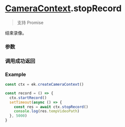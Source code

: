 # [CameraContext](./../CameraContext).stopRecord

> <Icon type="success" /> 支持 Promise

结束录像。

### 参数

<Props :data="props" options />

### 调用成功返回

<Results :data="results" />

### Example

```ts
const ctx = ek.createCameraContext()

const record = () => {
  ctx.startRecord()
  setTimeout(async () => {
    const res = await ctx.stopRecord()
    console.log(res.tempVideoPath)
  }, 5000)
}
```

<script setup>
const props = [
  {
    name: 'compressed',
    type: 'boolean',
    default: 'false',
    required: false,
    desc: '压缩视频'
  },
]

const results = [
  {
    name: 'tempThumbPath',
    type: 'string',
    desc: '封面图片文件的临时路径 (本地路径)'
  },
  {
    name: 'tempVideoPath',
    type: 'string',
    desc: '视频文件的临时路径 (本地路径)'
  },
]
</script>

